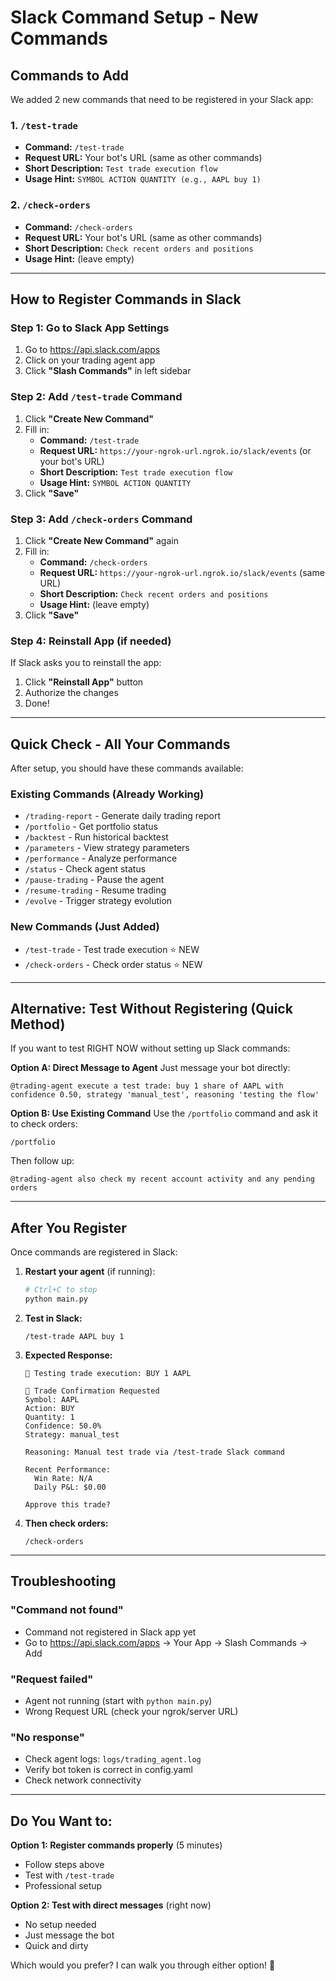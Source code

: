 # Slack Command Setup - New Commands

## Commands to Add

We added 2 new commands that need to be registered in your Slack app:

### 1. `/test-trade`
- **Command:** `/test-trade`
- **Request URL:** Your bot's URL (same as other commands)
- **Short Description:** `Test trade execution flow`
- **Usage Hint:** `SYMBOL ACTION QUANTITY (e.g., AAPL buy 1)`

### 2. `/check-orders`
- **Command:** `/check-orders`
- **Request URL:** Your bot's URL (same as other commands)
- **Short Description:** `Check recent orders and positions`
- **Usage Hint:** (leave empty)

---

## How to Register Commands in Slack

### Step 1: Go to Slack App Settings
1. Go to https://api.slack.com/apps
2. Click on your trading agent app
3. Click **"Slash Commands"** in left sidebar

### Step 2: Add `/test-trade` Command
1. Click **"Create New Command"**
2. Fill in:
   - **Command:** `/test-trade`
   - **Request URL:** `https://your-ngrok-url.ngrok.io/slack/events` (or your bot's URL)
   - **Short Description:** `Test trade execution flow`
   - **Usage Hint:** `SYMBOL ACTION QUANTITY`
3. Click **"Save"**

### Step 3: Add `/check-orders` Command
1. Click **"Create New Command"** again
2. Fill in:
   - **Command:** `/check-orders`
   - **Request URL:** `https://your-ngrok-url.ngrok.io/slack/events` (same URL)
   - **Short Description:** `Check recent orders and positions`
   - **Usage Hint:** (leave empty)
3. Click **"Save"**

### Step 4: Reinstall App (if needed)
If Slack asks you to reinstall the app:
1. Click **"Reinstall App"** button
2. Authorize the changes
3. Done!

---

## Quick Check - All Your Commands

After setup, you should have these commands available:

### Existing Commands (Already Working)
- `/trading-report` - Generate daily trading report
- `/portfolio` - Get portfolio status
- `/backtest` - Run historical backtest
- `/parameters` - View strategy parameters
- `/performance` - Analyze performance
- `/status` - Check agent status
- `/pause-trading` - Pause the agent
- `/resume-trading` - Resume trading
- `/evolve` - Trigger strategy evolution

### New Commands (Just Added)
- `/test-trade` - Test trade execution ⭐ NEW
- `/check-orders` - Check order status ⭐ NEW

---

## Alternative: Test Without Registering (Quick Method)

If you want to test RIGHT NOW without setting up Slack commands:

**Option A: Direct Message to Agent**
Just message your bot directly:
```
@trading-agent execute a test trade: buy 1 share of AAPL with confidence 0.50, strategy 'manual_test', reasoning 'testing the flow'
```

**Option B: Use Existing Command**
Use the `/portfolio` command and ask it to check orders:
```
/portfolio
```
Then follow up:
```
@trading-agent also check my recent account activity and any pending orders
```

---

## After You Register

Once commands are registered in Slack:

1. **Restart your agent** (if running):
   ```bash
   # Ctrl+C to stop
   python main.py
   ```

2. **Test in Slack:**
   ```
   /test-trade AAPL buy 1
   ```

3. **Expected Response:**
   ```
   🧪 Testing trade execution: BUY 1 AAPL

   🤔 Trade Confirmation Requested
   Symbol: AAPL
   Action: BUY
   Quantity: 1
   Confidence: 50.0%
   Strategy: manual_test

   Reasoning: Manual test trade via /test-trade Slack command

   Recent Performance:
     Win Rate: N/A
     Daily P&L: $0.00

   Approve this trade?
   ```

4. **Then check orders:**
   ```
   /check-orders
   ```

---

## Troubleshooting

### "Command not found"
- Command not registered in Slack app yet
- Go to https://api.slack.com/apps → Your App → Slash Commands → Add

### "Request failed"
- Agent not running (start with `python main.py`)
- Wrong Request URL (check your ngrok/server URL)

### "No response"
- Check agent logs: `logs/trading_agent.log`
- Verify bot token is correct in config.yaml
- Check network connectivity

---

## Do You Want to:

**Option 1: Register commands properly** (5 minutes)
- Follow steps above
- Test with `/test-trade`
- Professional setup

**Option 2: Test with direct messages** (right now)
- No setup needed
- Just message the bot
- Quick and dirty

Which would you prefer? I can walk you through either option! 🚀
